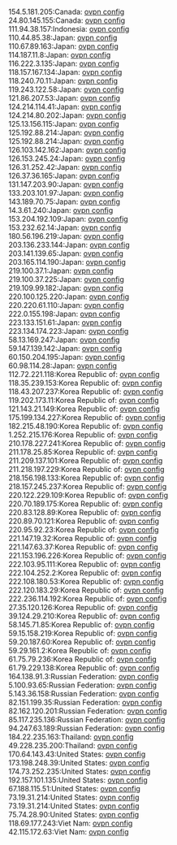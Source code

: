 154.5.181.205:Canada: [ovpn config](vpn/154_5_181_205.ovpn)  
24.80.145.155:Canada: [ovpn config](vpn/24_80_145_155.ovpn)  
111.94.38.157:Indonesia: [ovpn config](vpn/111_94_38_157.ovpn)  
110.44.85.38:Japan: [ovpn config](vpn/110_44_85_38.ovpn)  
110.67.89.163:Japan: [ovpn config](vpn/110_67_89_163.ovpn)  
114.187.11.8:Japan: [ovpn config](vpn/114_187_11_8.ovpn)  
116.222.3.135:Japan: [ovpn config](vpn/116_222_3_135.ovpn)  
118.157.167.134:Japan: [ovpn config](vpn/118_157_167_134.ovpn)  
118.240.70.11:Japan: [ovpn config](vpn/118_240_70_11.ovpn)  
119.243.122.58:Japan: [ovpn config](vpn/119_243_122_58.ovpn)  
121.86.207.53:Japan: [ovpn config](vpn/121_86_207_53.ovpn)  
124.214.114.41:Japan: [ovpn config](vpn/124_214_114_41.ovpn)  
124.214.80.202:Japan: [ovpn config](vpn/124_214_80_202.ovpn)  
125.13.156.115:Japan: [ovpn config](vpn/125_13_156_115.ovpn)  
125.192.88.214:Japan: [ovpn config](vpn/125_192_88_214.ovpn)  
125.192.88.214:Japan: [ovpn config](vpn/125_192_88_214.ovpn)  
126.103.142.162:Japan: [ovpn config](vpn/126_103_142_162.ovpn)  
126.153.245.24:Japan: [ovpn config](vpn/126_153_245_24.ovpn)  
126.31.252.42:Japan: [ovpn config](vpn/126_31_252_42.ovpn)  
126.37.36.165:Japan: [ovpn config](vpn/126_37_36_165.ovpn)  
131.147.203.90:Japan: [ovpn config](vpn/131_147_203_90.ovpn)  
133.203.101.97:Japan: [ovpn config](vpn/133_203_101_97.ovpn)  
143.189.70.75:Japan: [ovpn config](vpn/143_189_70_75.ovpn)  
14.3.61.240:Japan: [ovpn config](vpn/14_3_61_240.ovpn)  
153.204.192.109:Japan: [ovpn config](vpn/153_204_192_109.ovpn)  
153.232.62.14:Japan: [ovpn config](vpn/153_232_62_14.ovpn)  
180.56.196.219:Japan: [ovpn config](vpn/180_56_196_219.ovpn)  
203.136.233.144:Japan: [ovpn config](vpn/203_136_233_144.ovpn)  
203.141.139.65:Japan: [ovpn config](vpn/203_141_139_65.ovpn)  
203.165.114.190:Japan: [ovpn config](vpn/203_165_114_190.ovpn)  
219.100.37.1:Japan: [ovpn config](vpn/219_100_37_1.ovpn)  
219.100.37.225:Japan: [ovpn config](vpn/219_100_37_225.ovpn)  
219.109.99.182:Japan: [ovpn config](vpn/219_109_99_182.ovpn)  
220.100.125.220:Japan: [ovpn config](vpn/220_100_125_220.ovpn)  
220.220.61.110:Japan: [ovpn config](vpn/220_220_61_110.ovpn)  
222.0.155.198:Japan: [ovpn config](vpn/222_0_155_198.ovpn)  
223.133.151.61:Japan: [ovpn config](vpn/223_133_151_61.ovpn)  
223.134.174.223:Japan: [ovpn config](vpn/223_134_174_223.ovpn)  
58.13.169.247:Japan: [ovpn config](vpn/58_13_169_247.ovpn)  
59.147.139.142:Japan: [ovpn config](vpn/59_147_139_142.ovpn)  
60.150.204.195:Japan: [ovpn config](vpn/60_150_204_195.ovpn)  
60.98.114.28:Japan: [ovpn config](vpn/60_98_114_28.ovpn)  
112.72.221.118:Korea Republic of: [ovpn config](vpn/112_72_221_118.ovpn)  
118.35.239.153:Korea Republic of: [ovpn config](vpn/118_35_239_153.ovpn)  
118.43.207.237:Korea Republic of: [ovpn config](vpn/118_43_207_237.ovpn)  
119.202.173.11:Korea Republic of: [ovpn config](vpn/119_202_173_11.ovpn)  
121.143.21.149:Korea Republic of: [ovpn config](vpn/121_143_21_149.ovpn)  
175.199.134.227:Korea Republic of: [ovpn config](vpn/175_199_134_227.ovpn)  
182.215.48.190:Korea Republic of: [ovpn config](vpn/182_215_48_190.ovpn)  
1.252.215.176:Korea Republic of: [ovpn config](vpn/1_252_215_176.ovpn)  
210.178.227.241:Korea Republic of: [ovpn config](vpn/210_178_227_241.ovpn)  
211.178.25.85:Korea Republic of: [ovpn config](vpn/211_178_25_85.ovpn)  
211.209.137.101:Korea Republic of: [ovpn config](vpn/211_209_137_101.ovpn)  
211.218.197.229:Korea Republic of: [ovpn config](vpn/211_218_197_229.ovpn)  
218.156.198.133:Korea Republic of: [ovpn config](vpn/218_156_198_133.ovpn)  
218.157.245.237:Korea Republic of: [ovpn config](vpn/218_157_245_237.ovpn)  
220.122.229.109:Korea Republic of: [ovpn config](vpn/220_122_229_109.ovpn)  
220.70.189.175:Korea Republic of: [ovpn config](vpn/220_70_189_175.ovpn)  
220.83.128.89:Korea Republic of: [ovpn config](vpn/220_83_128_89.ovpn)  
220.89.70.121:Korea Republic of: [ovpn config](vpn/220_89_70_121.ovpn)  
220.95.92.23:Korea Republic of: [ovpn config](vpn/220_95_92_23.ovpn)  
221.147.19.32:Korea Republic of: [ovpn config](vpn/221_147_19_32.ovpn)  
221.147.63.37:Korea Republic of: [ovpn config](vpn/221_147_63_37.ovpn)  
221.153.196.226:Korea Republic of: [ovpn config](vpn/221_153_196_226.ovpn)  
222.103.95.111:Korea Republic of: [ovpn config](vpn/222_103_95_111.ovpn)  
222.104.252.2:Korea Republic of: [ovpn config](vpn/222_104_252_2.ovpn)  
222.108.180.53:Korea Republic of: [ovpn config](vpn/222_108_180_53.ovpn)  
222.120.183.29:Korea Republic of: [ovpn config](vpn/222_120_183_29.ovpn)  
222.236.114.192:Korea Republic of: [ovpn config](vpn/222_236_114_192.ovpn)  
27.35.120.126:Korea Republic of: [ovpn config](vpn/27_35_120_126.ovpn)  
39.124.29.210:Korea Republic of: [ovpn config](vpn/39_124_29_210.ovpn)  
58.145.71.85:Korea Republic of: [ovpn config](vpn/58_145_71_85.ovpn)  
59.15.158.219:Korea Republic of: [ovpn config](vpn/59_15_158_219.ovpn)  
59.20.187.60:Korea Republic of: [ovpn config](vpn/59_20_187_60.ovpn)  
59.29.161.2:Korea Republic of: [ovpn config](vpn/59_29_161_2.ovpn)  
61.75.79.236:Korea Republic of: [ovpn config](vpn/61_75_79_236.ovpn)  
61.79.229.138:Korea Republic of: [ovpn config](vpn/61_79_229_138.ovpn)  
164.138.91.3:Russian Federation: [ovpn config](vpn/164_138_91_3.ovpn)  
5.100.93.65:Russian Federation: [ovpn config](vpn/5_100_93_65.ovpn)  
5.143.36.158:Russian Federation: [ovpn config](vpn/5_143_36_158.ovpn)  
82.151.199.35:Russian Federation: [ovpn config](vpn/82_151_199_35.ovpn)  
82.162.120.201:Russian Federation: [ovpn config](vpn/82_162_120_201.ovpn)  
85.117.235.136:Russian Federation: [ovpn config](vpn/85_117_235_136.ovpn)  
94.247.63.189:Russian Federation: [ovpn config](vpn/94_247_63_189.ovpn)  
184.22.235.163:Thailand: [ovpn config](vpn/184_22_235_163.ovpn)  
49.228.235.200:Thailand: [ovpn config](vpn/49_228_235_200.ovpn)  
170.64.143.43:United States: [ovpn config](vpn/170_64_143_43.ovpn)  
173.198.248.39:United States: [ovpn config](vpn/173_198_248_39.ovpn)  
174.73.252.235:United States: [ovpn config](vpn/174_73_252_235.ovpn)  
192.157.101.135:United States: [ovpn config](vpn/192_157_101_135.ovpn)  
67.188.115.51:United States: [ovpn config](vpn/67_188_115_51.ovpn)  
73.19.31.214:United States: [ovpn config](vpn/73_19_31_214.ovpn)  
73.19.31.214:United States: [ovpn config](vpn/73_19_31_214.ovpn)  
75.74.28.90:United States: [ovpn config](vpn/75_74_28_90.ovpn)  
118.69.177.243:Viet Nam: [ovpn config](vpn/118_69_177_243.ovpn)  
42.115.172.63:Viet Nam: [ovpn config](vpn/42_115_172_63.ovpn)  
